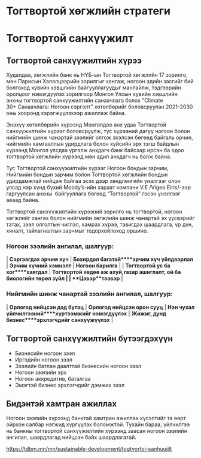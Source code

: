 # Тогтвортой хөгжлийн стратеги
# Тогтвортой санхүүжилт 
## Тогтвортой санхүүжилтийн хүрээ
Худалдаа, хөгжлийн банк нь НҮБ-ын Тогтвортой хөгжлийн 17 зорилго, мөн Парисын Хэлэлцээрийн зорилгыг хангаж, ногоон эдийн засгийг бий болгоход хувийн хэвшлийн байгууллагуудыг манлайлж, тэдгээрийн оролцоог нэмэгдүүлэх зорилгоор Монгол Улсын хувийн хэвшлийн анхны тогтвортой санхүүжилтийн санаачлага болох "Climate 30+ Cанаачлага: Ногоон сэргэлт” хөтөлбөрийг боловсруулан 2021-2030 оны хооронд хэрэгжүүлэхээр ажиллаж байна.

Энэхүү хөтөлбөрийн хүрээнд Монголдоо анх удаа Тогтвортой санхүүжилтийн хүрээг боловсруулж, тус хүрээний дагуу ногоон болон нийгмийн шинж чанартай зээлийг олгож эхэлсэн бөгөөд байгаль орчин, нийгмийн хамгааллын удирдлага болон хүйсийн эрх тэгш байдлын хүрээнд Монгол улсдаа үргэлж анхдагч банк байсаар ирсэн ба одоо тогтвортой хөгжлийн хүрээнд мөн адил анхдагч нь болж байна.

Тус Тогтвортой санхүүжилтийн хүрээг Ногоон бондын зарчим, Нийгмийн бондын зарчим болон Тогтвортой хөгжлийн бондын удирдамжтай нийцэж байгаа эсэх дээр хөндлөнгийн үнэлгээг олон улсад нэр хүнд бүхий Moody’s-ийн хараат компани V.E /Vigeo Eiris/-ээр гаргуулсан анхны  байгууллага бөгөөд “Тогтвортой” гэсэн үнэлгээг аваад байна.

Тогтвортой санхүүжилтийн хүрээний зорилго нь тогтвортой, ногоон хөгжлийг хангах болон нийгмийн хөгжлийн шинж чанартай эх үүсвэрийг татах, зээл олголтын чиглэл, хамрах хүрээ, тавигдах шаардлага, үр дүн, хяналт, тайлагналтын зарчмыг тодорхойлоход оршино.

### Ногоон зээлийн ангилал, шалгуур:

| **Сэргээгдэх эрчим хүч** | **Бохирдол багатай****эрчим хүч үйлдвэрлэл** | **Эрчим хүчний хэмнэлт** | **Ногоон барилга** |
| **Тогтвортой ус ба хог****хаягдал** | **Тогтвортой хөдөө аж ахуй,****газар ашиглалт, ой ба биологийн төрөл зүйл** | | **Цэвэр****тээвэр** |
### Нийгмийн шинж чанартай зээлийн ангилал, шалгуур:
| **Орлогод нийцсэн дэд бүтэц** | **Орлогод нийцсэн орон сууц** | **Нэн чухал үйлчилгээний****хүртээмжийг нэмэгдүүлэх** | **Жижиг, дунд бизнес****эрхлэгчдийг санхүүжүүлэх** |

## Тогтвортой санхүүжилтийн бүтээгдэхүүн
* Бизнесийн ногоон зээл
* Иргэдийн ногоон зээл
* Зээлийн батлан даалттай бизнесийн ногоон зээл
* Ногоон зээлийн эрх
* Ногоон аккредитив, баталгаа
* Эмэгтэй бизнес эрхлэгчдийг дэмжих зээл
## Бидэнтэй хамтран ажиллах

Ногоон зээлийн хүрээнд банктай хамтран ажиллах хүсэлтийг та өөрт ойрхон салбар нэгжид хүргүүлэх боломжтой. Тухайн бараа, үйлчилгээ нь банкны тогтвортой санхүүжилтийн хүрээнд заасан ногоон зээлийн ангилал, шаардлагад нийцсэн байх шаардлагатай.


https://tdbm.mn/mn/sustainable-development/togtvortoi-sanhuujilt
